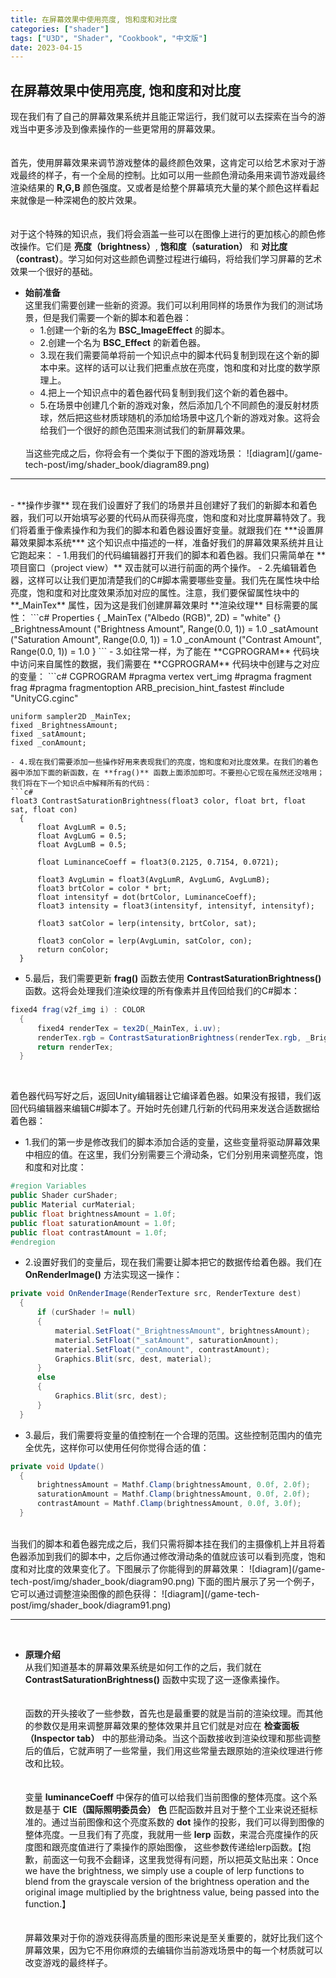 ```yaml
---
title: 在屏幕效果中使用亮度, 饱和度和对比度
categories: ["shader"]
tags: ["U3D", "Shader", "Cookbook", "中文版"]
date: 2023-04-15
---
```


## 在屏幕效果中使用亮度, 饱和度和对比度   
现在我们有了自己的屏幕效果系统并且能正常运行，我们就可以去探索在当今的游戏当中更多涉及到像素操作的一些更常用的屏幕效果。   
<br>   
首先，使用屏幕效果来调节游戏整体的最终颜色效果，这肯定可以给艺术家对于游戏最终的样子，有一个全局的控制。比如可以用一些颜色滑动条用来调节游戏最终渲染结果的 **R,G,B** 颜色强度。又或者是给整个屏幕填充大量的某个颜色这样看起来就像是一种深褐色的胶片效果。   
<br>   
对于这个特殊的知识点，我们将会涵盖一些可以在图像上进行的更加核心的颜色修改操作。它们是 **亮度（brightness）**, **饱和度（saturation）** 和 **对比度（contrast）**。学习如何对这些颜色调整过程进行编码，将给我们学习屏幕的艺术效果一个很好的基础。
- **始前准备**   
  这里我们需要创建一些新的资源。我们可以利用同样的场景作为我们的测试场景，但是我们需要一个新的脚本和着色器：   
  - 1.创建一个新的名为 **BSC_ImageEffect** 的脚本。
  - 2.创建一个名为 **BSC_Effect** 的新着色器。
  - 3.现在我们需要简单将前一个知识点中的脚本代码复制到现在这个新的脚本中来。这样的话可以让我们把重点放在亮度，饱和度和对比度的数学原理上。
  - 4.把上一个知识点中的着色器代码复制到我们这个新的着色器中。
  - 5.在场景中创建几个新的游戏对象，然后添加几个不同颜色的漫反射材质球，然后把这些材质球随机的添加给场景中这几个新的游戏对象。这将会给我们一个很好的颜色范围来测试我们的新屏幕效果。   
  <br>   
  当这些完成之后，你将会有一个类似于下图的游戏场景：   
  ![diagram](/game-tech-post/img/shader_book/diagram89.png)   


*** 
<br>   
- **操作步骤**   
  现在我们设置好了我们的场景并且创建好了我们的新脚本和着色器，我们可以开始填写必要的代码从而获得亮度，饱和度和对比度屏幕特效了。我们将着重于像素操作和为我们的脚本和着色器设置好变量。就跟我们在 ***设置屏幕效果脚本系统*** 这个知识点中描述的一样，准备好我们的屏幕效果系统并且让它跑起来：   
  - 1.用我们的代码编辑器打开我们的脚本和着色器。我们只需简单在 **项目窗口（project view）** 双击就可以进行前面的两个操作。
  - 2.先编辑着色器，这样可以让我们更加清楚我们的C#脚本需要哪些变量。我们先在属性块中给亮度，饱和度和对比度效果添加对应的属性。注意，我们要保留属性块中的 **_MainTex** 属性，因为这是我们创建屏幕效果时 **渲染纹理** 目标需要的属性：   
  ```c#
  Properties
    {
        _MainTex ("Albedo (RGB)", 2D) = "white" {}
        _BrightnessAmount ("Brightness Amount", Range(0.0, 1)) = 1.0
        _satAmount ("Saturation Amount", Range(0.0, 1)) = 1.0
        _conAmount ("Contrast Amount", Range(0.0, 1)) = 1.0
    }
  ```
  - 3.如往常一样，为了能在 **CGPROGRAM** 代码块中访问来自属性的数据，我们需要在 **CGPROGRAM** 代码块中创建与之对应的变量：   
  ```c#
   CGPROGRAM
    #pragma vertex vert_img
    #pragma fragment frag
    #pragma fragmentoption ARB_precision_hint_fastest
    #include "UnityCG.cginc"

    uniform sampler2D _MainTex;
    fixed _BrightnessAmount;
    fixed _satAmount;
    fixed _conAmount;
  ```
  - 4.现在我们需要添加一些操作好用来表现我们的亮度，饱和度和对比度效果。在我们的着色器中添加下面的新函数，在 **frag()** 函数上面添加即可。不要担心它现在虽然还没啥用；我们将在下一个知识点中解释所有的代码：   
  ```c#
  float3 ContrastSaturationBrightness(float3 color, float brt, float sat, float con)
    {
        float AvgLumR = 0.5;
        float AvgLumG = 0.5;
        float AvgLumB = 0.5;

        float LuminanceCoeff = float3(0.2125, 0.7154, 0.0721);

        float3 AvgLumin = float3(AvgLumR, AvgLumG, AvgLumB);
        float3 brtColor = color * brt;
        float intensityf = dot(brtColor, LuminanceCoeff);
        float3 intensity = float3(intensityf, intensityf, intensityf);

        float3 satColor = lerp(intensity, brtColor, sat);

        float3 conColor = lerp(AvgLumin, satColor, con);
        return conColor;
    }
  ```
  - 5.最后，我们需要更新 **frag()** 函数去使用 **ContrastSaturationBrightness()** 函数。这将会处理我们渲染纹理的所有像素并且传回给我们的C#脚本：   
  ```c#
  fixed4 frag(v2f_img i) : COLOR
    {
        fixed4 renderTex = tex2D(_MainTex, i.uv);
        renderTex.rgb = ContrastSaturationBrightness(renderTex.rgb, _BrightnessAmount, _satAmount, _conAmount);
        return renderTex;
    }
  ```   
  <br>   
  
  着色器代码写好之后，返回Unity编辑器让它编译着色器。如果没有报错，我们返回代码编辑器来编辑C#脚本了。开始时先创建几行新的代码用来发送合适数据给着色器：   
  - 1.我们的第一步是修改我们的脚本添加合适的变量，这些变量将驱动屏幕效果中相应的值。在这里，我们分别需要三个滑动条，它们分别用来调整亮度，饱和度和对比度：   
  ```c#
  #region Variables
  public Shader curShader;
  public Material curMaterial;
  public float brightnessAmount = 1.0f;
  public float saturationAmount = 1.0f;
  public float contrastAmount = 1.0f;
  #endregion
  ```   
  - 2.设置好我们的变量后，现在我们需要让脚本把它的数据传给着色器。我们在 **OnRenderImage()** 方法实现这一操作：   
  ```c#
  private void OnRenderImage(RenderTexture src, RenderTexture dest)
    {
        if (curShader != null)
        {
            material.SetFloat("_BrightnessAmount", brightnessAmount);
            material.SetFloat("_satAmount", saturationAmount);
            material.SetFloat("_conAmount", contrastAmount);
            Graphics.Blit(src, dest, material);
        }
        else
        {
            Graphics.Blit(src, dest);
        }
    }
  ```
  - 3.最后，我们需要将变量的值控制在一个合理的范围。这些控制范围内的值完全优先，这样你可以使用任何你觉得合适的值：   
  ```c#
  private void Update()
    {
        brightnessAmount = Mathf.Clamp(brightnessAmount, 0.0f, 2.0f);
        saturationAmount = Mathf.Clamp(brightnessAmount, 0.0f, 2.0f);
        contrastAmount = Mathf.Clamp(brightnessAmount, 0.0f, 3.0f);
    }
  ```   
  <br>   
  当我们的脚本和着色器完成之后，我们只需将脚本挂在我们的主摄像机上并且将着色器添加到我们的脚本中，之后你通过修改滑动条的值就应该可以看到亮度，饱和度和对比度的效果变化了。下图展示了你能得到的屏幕效果：   
  ![diagram](/game-tech-post/img/shader_book/diagram90.png)   
  下面的图片展示了另一个例子，它可以通过调整渲染图像的颜色获得：   
  ![diagram](/game-tech-post/img/shader_book/diagram91.png)   


***
<br>   

- **原理介绍**   
  从我们知道基本的屏幕效果系统是如何工作的之后，我们就在 **ContrastSaturationBrightness()** 函数中实现了这一逐像素操作。   
  <br>   
  函数的开头接收了一些参数，首先也是最重要的就是当前的渲染纹理。而其他的参数仅是用来调整屏幕效果的整体效果并且它们就是对应在 **检查面板（Inspector tab）** 中的那些滑动条。当这个函数接收到渲染纹理和那些调整后的值后，它就声明了一些常量，我们用这些常量去跟原始的渲染纹理进行修改和比较。   
  <br>   
  变量 **luminanceCoeff** 中保存的值可以给我们当前图像的整体亮度。这个系数是基于 **CIE（国际照明委员会） 色** 匹配函数并且对于整个工业来说还挺标准的。通过当前图像和这个亮度系数的 **dot** 操作的投影，我们可以得到图像的整体亮度。一旦我们有了亮度，我就用一些 **lerp** 函数，来混合亮度操作的灰度图和跟亮度值进行了乘操作的原始图像， 这些参数传递给lerp函数。【抱歉，前面这一句我不会翻译，这里我觉得有问题，所以把英文贴出来：Once we have the brightness, we simply use a couple of lerp functions to blend from the grayscale version of the brightness operation and the original image multiplied by the brightness value, being passed into the function.】   
  <br>   
  屏幕效果对于你的游戏获得高质量的图形来说是至关重要的，就好比我们这个屏幕效果，因为它不用你麻烦的去编辑你当前游戏场景中的每一个材质就可以改变游戏的最终样子。
